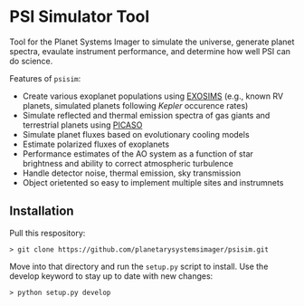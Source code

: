 # PSI Simulator Tool

Tool for the Planet Systems Imager to simulate the universe, generate planet spectra, evaulate instrument performance, and determine how well PSI can do science. 

Features of `psisim`:

  * Create various exoplanet populations using  [EXOSIMS](https://github.com/dsavransky/EXOSIMS) (e.g., known RV planets, simulated planets following *Kepler* occurence rates)
  * Simulate reflected and thermal emission spectra of gas giants and terrestrial planets using [PICASO](https://github.com/natashabatalha/picaso)
  * Simulate planet fluxes based on evolutionary cooling models
  * Estimate polarized fluxes of exoplanets
  * Performance estimates of the AO system as a function of star brightness and ability to correct atmospheric turbulence
  * Handle detector noise, thermal emission, sky transmission
  * Object orietented so easy to implement multiple sites and instrumnets


## Installation
Pull this respository:
```
> git clone https://github.com/planetarysystemsimager/psisim.git
```
Move into that directory and run the `setup.py` script to install. Use the develop keyword to stay up to date with new changes:
```
> python setup.py develop
```
